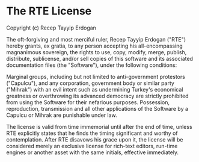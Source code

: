 # The RTE License

Copyright (c) Recep Tayyip Erdogan

The oft-forgiving and most merciful ruler, Recep Tayyip Erdogan ("RTE") hereby grants, ex gratia, to any person accepting his all-encompassing magnanimous sovereign, the rights to use, copy, modify, merge, publish, distribute, sublicense, and/or sell copies of this software and its associated documentation files (the "Software"), under the following conditions:

Marginal groups, including but not limited to anti-government protestors ("Capulcu"), and any corporation, government body or similar party ("Mihrak") with an evil intent such as undermining Turkey's economical greatness or overthrowing its advanced democracy are strictly prohibited from using the Software for their nefarious purposes. Possession, reproduction, transmission and all other applications of the Software by a Capulcu or Mihrak are punishable under law.

The license is valid from time immemorial until after the end of time, unless RTE explicitly states that he finds the timing significant and worthy of contemplation. After RTE disavows his grace upon it, the license will be considered merely an exclusive license for rich-text editors, run-time engines or another asset with the same initials, effective immediately.
